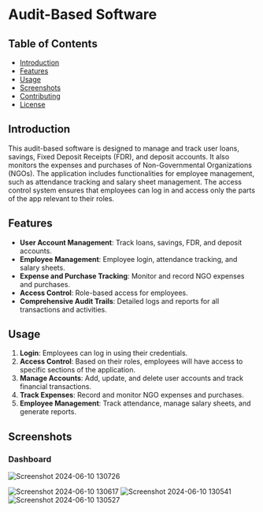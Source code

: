 # Audit-Based Software

## Table of Contents
- [Introduction](#introduction)
- [Features](#features)
- [Usage](#usage)
- [Screenshots](#screenshots)
- [Contributing](#contributing)
- [License](#license)

## Introduction
This audit-based software is designed to manage and track user loans, savings, Fixed Deposit Receipts (FDR), and deposit accounts. It also monitors the expenses and purchases of Non-Governmental Organizations (NGOs). The application includes functionalities for employee management, such as attendance tracking and salary sheet management. The access control system ensures that employees can log in and access only the parts of the app relevant to their roles.

## Features
- **User Account Management**: Track loans, savings, FDR, and deposit accounts.
- **Employee Management**: Employee login, attendance tracking, and salary sheets.
- **Expense and Purchase Tracking**: Monitor and record NGO expenses and purchases.
- **Access Control**: Role-based access for employees.
- **Comprehensive Audit Trails**: Detailed logs and reports for all transactions and activities.



## Usage
1. **Login**: Employees can log in using their credentials.
2. **Access Control**: Based on their roles, employees will have access to specific sections of the application.
3. **Manage Accounts**: Add, update, and delete user accounts and track financial transactions.
4. **Track Expenses**: Record and monitor NGO expenses and purchases.
5. **Employee Management**: Track attendance, manage salary sheets, and generate reports.

## Screenshots
### Dashboard

![Screenshot 2024-06-10 130726](https://github.com/txxasif/ngo-backend/assets/54706529/75ac4265-9454-4733-8d4c-f82961eb10a5)

![Screenshot 2024-06-10 130617](https://github.com/txxasif/ngo-backend/assets/54706529/92616840-b61d-43e5-bf49-623fadea930b)
![Screenshot 2024-06-10 130541](https://github.com/txxasif/ngo-backend/assets/54706529/72474813-bd61-46a6-bd7d-e53dfc1bbcd3)
![Screenshot 2024-06-10 130527](https://github.com/txxasif/ngo-backend/assets/54706529/103be9cf-2675-4e0b-a25d-bd05cca7ec4f)





